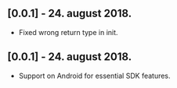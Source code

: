 ## [0.0.1] - 24. august 2018.

* Fixed wrong return type in init.

## [0.0.1] - 24. august 2018.

* Support on Android for essential SDK features.
